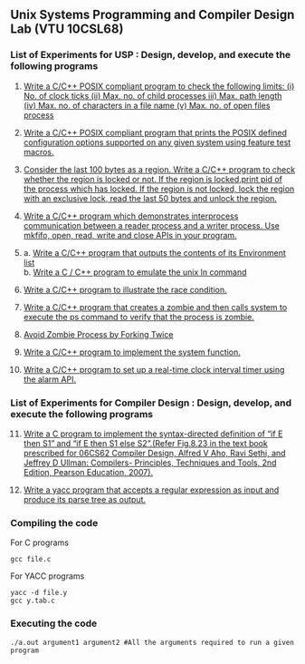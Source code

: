 ## Unix Systems Programming and Compiler Design Lab (VTU 10CSL68)

### List of Experiments for USP : Design, develop, and execute the following programs  
1.  [Write  a  C/C++  POSIX  compliant  program  to  check  the following limits:    (i) No. of clock ticks (ii)  Max.  no. of  child  processes    iii) Max. path length  (iv) Max. no. of characters in a file name    (v)   Max. no. of open files process ](https://raw.githubusercontent.com/Akhilsudh/10CSL68/master/1.c)    

2.  [Write a C/C++ POSIX compliant program that prints the POSIX defined configuration options supported on any given system using feature test macros.](https://raw.githubusercontent.com/Akhilsudh/10CSL68/master/2.c)    

3. [Consider the last 100 bytes as a region. Write a C/C++  program  to check  whether  the  region  is  locked  or  not.  If  the  region  is  locked,print pid of the process which has locked. If the region is not locked, lock  the  region  with  an  exclusive  lock,  read  the  last  50  bytes  and unlock the region. ](https://raw.githubusercontent.com/Akhilsudh/10CSL68/master/3.c)

4.  [Write a C/C++ program which demonstrates interprocess communication between a reader process and a writer process.  Use mkfifo, open, read, write and close APIs in your program. ](https://raw.githubusercontent.com/Akhilsudh/10CSL68/master/4.c)

5.  a. [Write a C/C++ program that outputs the contents of its Environment list ](https://raw.githubusercontent.com/Akhilsudh/10CSL68/master/5a.c)    
    b. [Write a C / C++ program to emulate the unix ln command ](https://raw.githubusercontent.com/Akhilsudh/10CSL68/master/5b.c)

6.  [Write a C/C++ program to illustrate the race condition. ](https://raw.githubusercontent.com/Akhilsudh/10CSL68/master/6.c)

7.  [Write a C/C++ program that creates a zombie and then calls system to execute the ps command to verify that the process is zombie. ](https://raw.githubusercontent.com/Akhilsudh/10CSL68/master/7.c)

8.  [Avoid Zombie Process by Forking Twice](https://raw.githubusercontent.com/Akhilsudh/10CSL68/master/8.c)

9.  [Write a C/C++ program to implement the system function. ](https://raw.githubusercontent.com/Akhilsudh/10CSL68/master/9.c)

10. [Write a C/C++ program to set up a real-time clock interval timer using the alarm API. ](https://raw.githubusercontent.com/Akhilsudh/10CSL68/master/10.c)      
 
### List of Experiments for Compiler Design : Design, develop, and execute the following programs  

11. [Write a C program to implement the syntax-directed definition of “if E then S1” and “if E then S1 else S2”.(Refer Fig.8.23 in the text book prescribed for 06CS62 Compiler Design, Alfred V Aho, Ravi Sethi, and Jeffrey D Ullman: Compilers- Principles, Techniques and Tools, 2nd Edition, Pearson Education, 2007). ](https://raw.githubusercontent.com/Akhilsudh/10CSL68/master/11.c)

12. [Write a yacc program that accepts a regular expression as input and produce its parse tree as output. ](https://raw.githubusercontent.com/Akhilsudh/10CSL68/master/12.y)

### Compiling the code
For C programs
    
    gcc file.c
    
For YACC programs

    yacc -d file.y
    gcc y.tab.c
    
### Executing the  code

    ./a.out argument1 argument2 #All the arguments required to run a given program 
